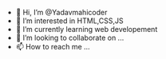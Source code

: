 - 👋 Hi, I’m @Yadavmahicoder
- 👀 I’m interested in HTML,CSS,JS
- 🌱 I’m currently learning web developement
- 💞️ I’m looking to collaborate on ...
- 📫 How to reach me ...

<!---
Yadavmahicoder/Yadavmahicoder is a ✨ special ✨ repository because its `README.md` (this file) appears on your GitHub profile.
You can click the Preview link to take a look at your changes.
--->
